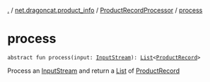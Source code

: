 [.](../../index.md) / [net.dragoncat.product_info](../index.md) / [ProductRecordProcessor](index.md) / [process](./process.md)

# process

`abstract fun process(input: `[`InputStream`](https://docs.oracle.com/javase/6/docs/api/java/io/InputStream.html)`): `[`List`](https://kotlinlang.org/api/latest/jvm/stdlib/kotlin.collections/-list/index.html)`<`[`ProductRecord`](../../net.dragoncat.product_info.datamodel/-product-record/index.md)`>`

Process an [InputStream](https://docs.oracle.com/javase/6/docs/api/java/io/InputStream.html) and return a [List](https://kotlinlang.org/api/latest/jvm/stdlib/kotlin.collections/-list/index.html) of [ProductRecord](../../net.dragoncat.product_info.datamodel/-product-record/index.md)

